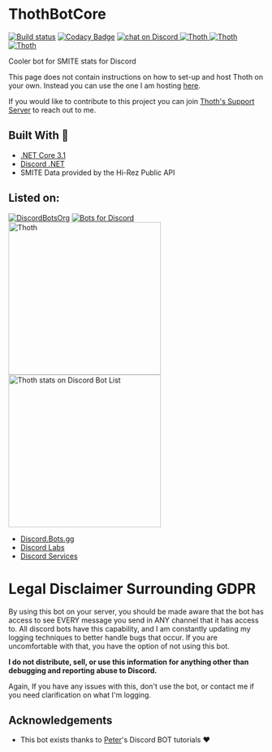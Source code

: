 # ThothBotCore
[![Build status](https://ci.appveyor.com/api/projects/status/rx5r7wrfvd3iv5x8?svg=true)](https://ci.appveyor.com/project/EasyThe/thothbotcore)
[![Codacy Badge](https://api.codacy.com/project/badge/Grade/42ec505e9dcc4d0fbe686e93bf9109bd)](https://www.codacy.com/app/EasyThe/ThothBotCore?utm_source=github.com&amp;utm_medium=referral&amp;utm_content=EasyThe/ThothBotCore&amp;utm_campaign=Badge_Grade)
<a href="https://discord.gg/hU6MTbQ">
  <img src="https://img.shields.io/discord/518408306415632384.svg?logo=discord" alt="chat on Discord">
</a>
<a href="https://top.gg/bot/454145330347376651" >
  <img src="https://top.gg/api/widget/status/454145330347376651.svg" alt="Thoth" />
</a>
<a href="https://top.gg/bot/454145330347376651" >
  <img src="https://top.gg/api/widget/servers/454145330347376651.svg" alt="Thoth" />
</a>
<a href="https://top.ggg/bot/454145330347376651" >
  <img src="https://top.gg/api/widget/owner/454145330347376651.svg" alt="Thoth" />
</a>


Cooler bot for SMITE stats for Discord

This page does not contain instructions on how to set-up and host Thoth on your own. Instead you can use the one I am hosting [here](https://top.gg/bot/454145330347376651).

If you would like to contribute to this project you can join [Thoth's Support Server](https://discord.gg/hU6MTbQ) to reach out to me.

## Built With :green_heart:

* [.NET Core 3.1](https://docs.microsoft.com/en-us/dotnet/core/)
* [Discord .NET](https://github.com/RogueException/Discord.Net)
* SMITE Data provided by the Hi-Rez Public API

## Listed on:

[![DiscordBotsOrg](https://top.gg/api/widget/454145330347376651.svg?usernamecolor=FFFFFF&topcolor=000000)](https://top.gg/bot/454145330347376651)
[![Bots for Discord](https://botsfordiscord.com/api/bot/454145330347376651/widget?theme=dark)](https://botsfordiscord.com/bots/454145330347376651)
[<img src="https://bots.ondiscord.xyz/bots/454145330347376651/embed?theme=dark&showGuilds=true" width=300 alt="Thoth" />](https://bots.ondiscord.xyz/bots/454145330347376651)
[<img src="https://discordbotlist.com/bots/454145330347376651/widget" width="300" alt="Thoth stats on Discord Bot List">](https://discordbotlist.com/bots/454145330347376651) 
* [Discord.Bots.gg](https://discord.bots.gg/bots/454145330347376651)
* [Discord Labs](https://bots.discordlabs.org/bot/thoth)
* [Discord Services](https://discordservices.net/bot/454145330347376651)

# Legal Disclaimer Surrounding GDPR

By using this bot on your server, you should be made aware that the bot has access to see EVERY message you send in ANY channel that it has access to.  All discord bots have this capability, and I am constantly updating my logging techniques to better handle bugs that occur.  If you are uncomfortable with that, you have the option of not using this bot.

**__I do not distribute, sell, or use this information for anything other than debugging and reporting abuse to Discord.__**

Again, If you have any issues with this, don't use the bot, or contact me if you need clarification on what I'm logging.

## Acknowledgements

* This bot exists thanks to [Peter](https://www.youtube.com/channel/UC5P4o4uvwae7r3_xvaKTutA)'s Discord BOT tutorials :heart: